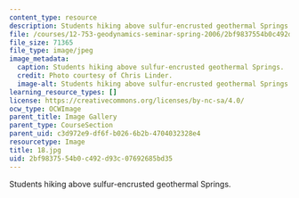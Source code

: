 ```yaml
---
content_type: resource
description: Students hiking above sulfur-encrusted geothermal Springs.
file: /courses/12-753-geodynamics-seminar-spring-2006/2bf9837554b0c492d93c07692685bd35_18.jpg
file_size: 71365
file_type: image/jpeg
image_metadata:
  caption: Students hiking above sulfur-encrusted geothermal Springs.
  credit: Photo courtesy of Chris Linder.
  image-alt: Students hiking above sulfur-encrusted geothermal Springs.
learning_resource_types: []
license: https://creativecommons.org/licenses/by-nc-sa/4.0/
ocw_type: OCWImage
parent_title: Image Gallery
parent_type: CourseSection
parent_uid: c3d972e9-df6f-b026-6b2b-4704032328e4
resourcetype: Image
title: 18.jpg
uid: 2bf98375-54b0-c492-d93c-07692685bd35
---
```

Students hiking above sulfur-encrusted geothermal Springs.